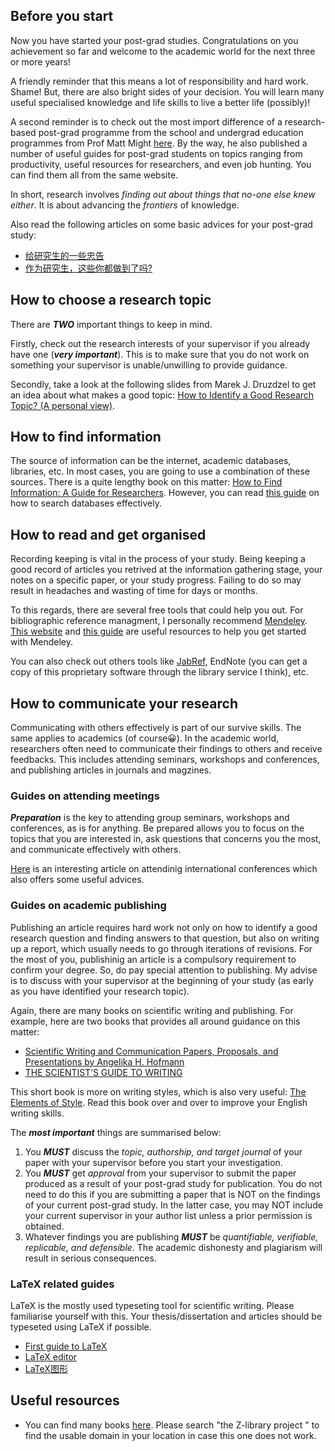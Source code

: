 
## Before you start

Now you have started your post-grad studies. Congratulations on you achievement so far and welcome to the academic world for the next three or more years! 

A friendly reminder that this means a lot of responsibility and hard work. Shame! But, there are also bright sides of your decision. You will learn many useful specialised knowledge and life skills to live a better life (possibly)!

A second reminder is to check out the most import difference of a research-based post-grad programme from the school and undergrad education programmes from Prof Matt Might [here](https://matt.might.net/articles/phd-school-in-pictures/). By the way, he also published a number of useful guides for post-grad students on topics ranging from productivity, useful resources for researchers, and even job hunting. You can find them all from the same website.

In short, research involves *finding out about things that no-one else knew either*. It is about advancing the *frontiers* of knowledge.

Also read the following articles on some basic advices for your post-grad study:

- [给研究生的一些忠告](http://sixf.org/files/others/ModestAdvice.pdf)
- [作为研究生，这些你都做到了吗?](https://mp.weixin.qq.com/s/A-9HTiefweSP1CvJrcSirA)

## How to choose a research topic
There are ***TWO*** important things to keep in mind. 

Firstly, check out the research interests of your supervisor if you already have one (***very important***). This is to make sure that you do not work on something your supervisor is unable/unwilling to provide guidance.

Secondly, take a look at the following slides from Marek J. Druzdzel to get an idea about what makes a good topic: [How to Identify a Good Research Topic? (A personal view)](https://sites.pitt.edu/~peterb/3005-001/L5.pdf).

## How to find information
The source of information can be the internet, academic databases, libraries, etc. In most cases, you are going to use a combination of these sources. There is a quite lengthy book on this matter: [How to Find Information: A Guide for Researchers](https://www.mheducation.co.uk/how-to-find-information-a-guide-for-researchers-9780335226313-emea-group). However, you can read [this guide](https://www.open.ac.uk/libraryservices/documents/advanced-search-techniques.pdf) on how to search databases effectively.

## How to read and get organised
Recording keeping is vital in the process of your study. Being keeping a good record of articles you retrived at the information gathering stage, your notes on a specific paper, or your study progress. Failing to do so may result in headaches and wasting of time for days or months. 

To this regards, there are several free tools that could help you out. For bibliographic reference managment, I personally recommend [Mendeley](https://www.mendeley.com/download-desktop-new/). [This website](https://www.mendeley.com/guides) and [this guide](https://stglibrary.files.wordpress.com/2018/07/how-to-use-mendeley-a-step-by-step-guide.pdf) are useful resources to help you get started with Mendeley. 

You can also check out others tools like [JabRef](https://www.jabref.org/), EndNote (you can get a copy of this proprietary software through the library service I think), etc.
## How to communicate your research
Communicating with others effectively is part of our survive skills. The same applies to academics (of course😀). In the academic world, researchers often need to communicate their findings to others and receive feedbacks. This includes attending seminars, workshops and conferences, and publishing articles in journals and magzines.

### Guides on attending meetings
***Preparation*** is the key to attending group seminars, workshops and conferences, as is for anything. Be prepared allows you to focus on the topics that you are interested in, ask questions that concerns you the most, and communicate effectively with others.

[Here](https://mp.weixin.qq.com/s/HTYUcEjPggHgrTHJHqsTQw) is an interesting article on attendinig international conferences which also offers some useful advices.

### Guides on academic publishing
Publishing an article requires hard work not only on how to identify a good research question and finding answers to that question, but also on writing up a report, which usually needs to go through iterations of revisions. For the most of you, publishinig an article is a compulsory requirement to confirm your degree. So, do pay special attention to publishing. My advise is to discuss with your supervisor at the beginning of your study (as early as you have identified your research topic).

Again, there are many books on scientific writing and publishing. For example, here are two books that provides all around guidance on this matter:
- [Scientific Writing and Communication Papers, Proposals, and Presentations by Angelika H. Hofmann](https://www.amazon.com/Scientific-Writing-Communication-Proposals-Presentations/dp/0190278544)
- [THE SCIENTIST’S GUIDE TO WRITING](https://press.princeton.edu/books/paperback/9780691170220/the-scientists-guide-to-writing)

This short book is more on writing styles, which is also very useful: [The Elements of Style](https://github.com/lzhangup/pg-resources/files/6258685/The.Elements.of.Style.2011.by.William.Strunk.Chris.Hong.pdf). Read this book over and over to improve your English writing skills. 

The ***most important*** things are summarised below:
1. You ***MUST*** discuss the _topic, authorship, and target journal_ of your paper with your supervisor before you start your investigation.
2. You ***MUST*** get _approval_ from your supervisor to submit the paper produced as a result of your post-grad study for publication. You do not need to do this if you are submitting a paper that is NOT on the findings of your current post-grad study. In the latter case, you may NOT include your current supervisor in your author list unless a prior permission is obtained.
3. Whatever findings you are publishing ***MUST*** be _quantifiable, verifiable, replicable, and defensible_. The academic dishonesty and plagiarism will result in serious consequences. 


### LaTeX related guides
LaTeX is the mostly used typeseting tool for scientific writing. Please familiarise yourself with this. Your thesis/dissertation and articles should be typeseted using LaTeX if possible.

- [First guide to LaTeX](https://mirrors.nic.cz/tex-archive/info/lshort/english/lshort.pdf)
- [LaTeX editor](https://github.com/lzhangup/pg-resources/files/6258028/LaTeX.Sublime.Text.pdf)
- [LaTeX图形](http://www.ctex.org/documents/latex/graphics/node2.html)

## Useful resources

- You can find many books [here](https://z-lib.org). Please search "the Z-library project " to find the usable domain in your location in case this one does not work.

